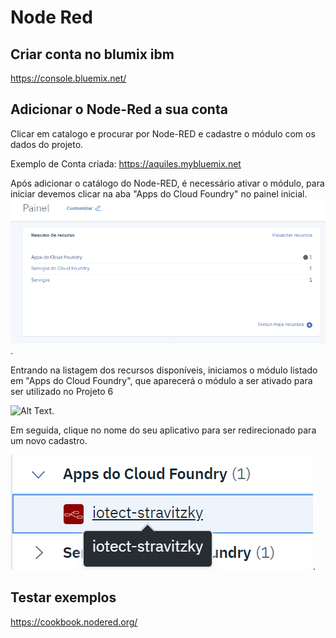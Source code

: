 # Node Red

## Criar conta no blumix ibm

https://console.bluemix.net/

## Adicionar o Node-Red a sua conta
Clicar em catalogo e procurar por Node-RED e cadastre o módulo com os dados do projeto.

Exemplo de Conta criada:
https://aquiles.mybluemix.net

Após adicionar o catálogo do Node-RED, é necessário ativar o módulo, para iniciar devemos clicar na aba "Apps do Cloud Foundry" no painel inicial.
![Alt Text](https://github.com/AquilesBurlamaqui/InternetDasCoisas/blob/master/projeto6/turma%202019.2/Luiz%20Henrique/painel.png).

Entrando na listagem dos recursos disponíveis, iniciamos o módulo listado em "Apps do Cloud Foundry", que aparecerá o módulo a ser ativado para ser utilizado no Projeto 6

![Alt Text]().

Em seguida, clique no nome do seu aplicativo para ser redirecionado para um novo cadastro.

![Alt Text](https://github.com/AquilesBurlamaqui/InternetDasCoisas/blob/master/projeto6/turma%202019.2/Luiz%20Henrique/iniciando.png).

## Testar exemplos
https://cookbook.nodered.org/

